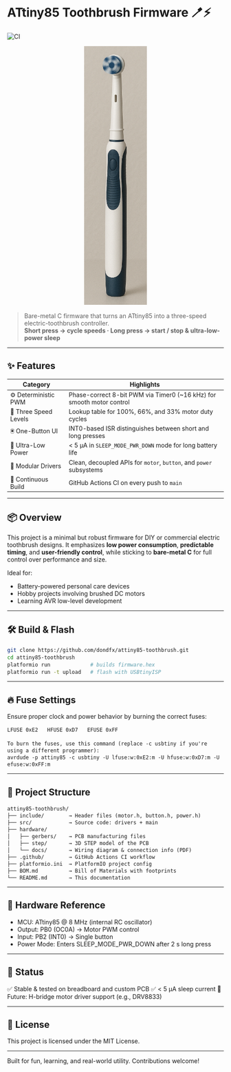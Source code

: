 # ATtiny85 Toothbrush Firmware 🪥⚡

![CI](https://github.com/dondfx/attiny85-toothbrush/actions/workflows/ci.yml/badge.svg?branch=main)

<p align="center">
    <img src="hardware/docs/attiny85-toothbrush.png" alt="ATtiny85 Toothbrush Project" height="600"/>
</p>

> Bare-metal C firmware that turns an ATtiny85 into a three-speed electric-toothbrush controller.  
> **Short press → cycle speeds · Long press → start / stop & ultra-low-power sleep**

---

## ✨ Features

| Category         | Highlights                                                         |
|------------------|---------------------------------------------------------------------|
| ⚙️ Deterministic PWM | Phase-correct 8-bit PWM via Timer0 (~16 kHz) for smooth motor control |
| 🚀 Three Speed Levels | Lookup table for 100%, 66%, and 33% motor duty cycles              |
| 🖲️ One-Button UI     | INT0-based ISR distinguishes between short and long presses        |
| 🔋 Ultra-Low Power   | \< 5 µA in `SLEEP_MODE_PWR_DOWN` mode for long battery life         |
| 🧩 Modular Drivers   | Clean, decoupled APIs for `motor`, `button`, and `power` subsystems |
| 🔄 Continuous Build  | GitHub Actions CI on every push to `main`                          |

---

## 📦 Overview

This project is a minimal but robust firmware for DIY or commercial electric toothbrush designs. It emphasizes **low power consumption**, **predictable timing**, and **user-friendly control**, while sticking to **bare-metal C** for full control over performance and size.

Ideal for:

- Battery-powered personal care devices  
- Hobby projects involving brushed DC motors  
- Learning AVR low-level development  

---

## 🛠 Build & Flash

```bash
git clone https://github.com/dondfx/attiny85-toothbrush.git
cd attiny85-toothbrush
platformio run             # builds firmware.hex
platformio run -t upload   # flash with USBtinyISP
```

---

## 🔥 Fuse Settings

Ensure proper clock and power behavior by burning the correct fuses:

```text
LFUSE 0xE2   HFUSE 0xD7   EFUSE 0xFF

To burn the fuses, use this command (replace -c usbtiny if you're using a different programmer):
avrdude -p attiny85 -c usbtiny -U lfuse:w:0xE2:m -U hfuse:w:0xD7:m -U efuse:w:0xFF:m
```

---

## 📁 Project Structure

```text
attiny85-toothbrush/
├── include/        → Header files (motor.h, button.h, power.h)
├── src/            → Source code: drivers + main
├── hardware/
│   ├── gerbers/    → PCB manufacturing files
│   ├── step/       → 3D STEP model of the PCB
│   └── docs/       → Wiring diagram & connection info (PDF)
├── .github/        → GitHub Actions CI workflow
├── platformio.ini  → PlatformIO project config
├── BOM.md          → Bill of Materials with footprints
└── README.md       → This documentation 
```

---

## 📸 Hardware Reference

- MCU: ATtiny85 @ 8 MHz (internal RC oscillator)
- Output: PB0 (OC0A) → Motor PWM control
- Input: PB2 (INT0) → Single button
- Power Mode: Enters SLEEP_MODE_PWR_DOWN after 2 s long press

---

## 🧪 Status

✅ Stable & tested on breadboard and custom PCB
✅ < 5 µA sleep current
🔄 Future: H-bridge motor driver support (e.g., DRV8833)

---

## 📜 License

This project is licensed under the MIT License.

---

Built for fun, learning, and real-world utility. Contributions welcome!